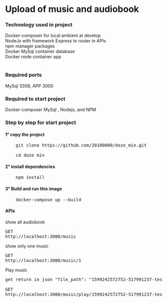 <h1>Upload of music and audiobook</h1>

<h3>Technology used in project</h3>
Docker-composer for local ambient at develop  <br/>
NodeJs with framework Express to router in APIs<br/>
npm manager packages</br>
Docker MySql container database </br>
Docker node container app </br>
<br/>
<h3>Required ports</h3>
MySql 3308, APP 3000
<h3>Required to start  project</h3>
Docker-composer MySql , Nodejs, and NPM

<h3>Step by step for start project
<h4>1° copy the project</h4> 
<pre>
    git clone https://github.com/20100000/doze_min.git<br/>
    cd doze_min
</pre>
<h4>2° install dependencies</h4>  
<pre>
    npm install
</pre>
<h4>3° Build and run this image</h4>
<pre>
    docker-compose up --build
</pre>

<h4> APIs</h4>
show all audiobook 
<pre>
GET
http://localhost:3000/music
</pre>
show only one music
<pre>
GET
http://localhost:3000/music/1
</pre>

Play music
<pre>
get return in json "file_path": "1599242572752-517991237-teste.mp3",

GET
http://localhost:3000/music/play/1599242572752-517991237-teste.mp3
</pre>


